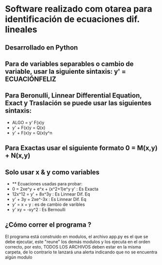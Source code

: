 # Software realizado com otarea para identificación de ecuaciones dif. lineales 
## Desarrollado en Python
## Para de variables separables o cambio de variable, usar la siguiente sintaxis: y' = ECUACIÓNFELIZ
## Para Beronulli, Linnear Differential Equation, Exact y Traslación se puede usar las siguientes sintaxis:
- ALGO = y' F(x)y
- y' + F(x)y = Q(x)
- y' + F(x)y = Q(x)y^n
## Para Exactas usar el siguiente formato 0 = M(x,y) + N(x,y)
## Solo usar x & y como variables

- ** Ecuaciones usadas para probar:
- 0 = 2xe^y + e^x + (x^2+1)e^y y' : Es Exacta
- 12x^12 = y' + 8x^3y : Es Linnear Dif. Eq
- y' + 3y = 2xe^-3x : Es Linnear Dif. Eq
- y' = x + y : es de cambio de varibles
- y' xy = -xy^2 : Es Bernoulli

## ¿Cómo correr el programa ?
El programa está construido en modulos, el archivo app.py es el que se debe ejecutar, este "reune" los demás modulos y los ejecuta en el orden correcto, por esto, TODOS LOS ARCHIVOS deben estar en la misma carpeta, de lo contrario te lanzará una alerta indicando que no se encuentra algún modulo

